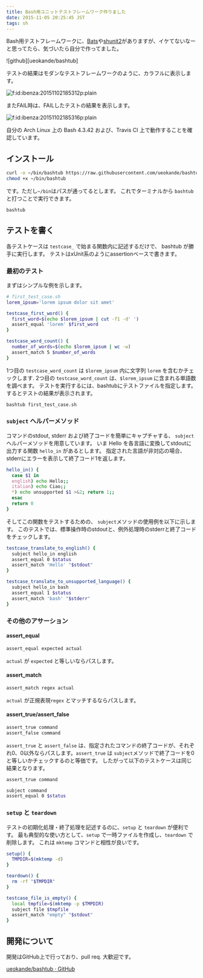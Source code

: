```yaml
---
title: Bash用ユニットテストフレームワーク作りました
date: 2015-11-05 20:25:45 JST
tags: sh
---
```


Bash用テストフレームワークに、[Bats](https://github.com/sstephenson/bats)や[shunit2](https://github.com/kward/shunit2)がありますが、イケてないなーと思ってたら、気づいたら自分で作ってました。

![github][ueokande/bashtub]

テストの結果はモダンなテストフレームワークのように、カラフルに表示します。

<span itemscope itemtype="http://schema.org/Photograph"><img src="/2015/11/05/20151102185312.png" alt="f:id:ibenza:20151102185312p:plain" title="f:id:ibenza:20151102185312p:plain" class="hatena-fotolife" itemprop="image"></span>

またFAIL時は、FAILしたテストの結果を表示します。

<span itemscope itemtype="http://schema.org/Photograph"><img src="/2015/11/05/20151102185316.png" alt="f:id:ibenza:20151102185316p:plain" title="f:id:ibenza:20151102185316p:plain" class="hatena-fotolife" itemprop="image"></span>

自分の Arch Linux 上の Bash 4\.3\.42 および、Travis CI 上で動作することを確認しています。

## インストール

```sh
curl -o ~/bin/bashtub https://raw.githubusercontent.com/ueokande/bashtub/v0.1/bin/bashtub
chmod +x ~/bin/bashtub
```

です。ただし`~/bin`はパスが通ってるとします。
これでターミナルから `bashtub` と打つことで実行できます。

```sh
bashtub
```

## テストを書く

各テストケースは `testcase_` で始まる関数内に記述するだけで、 bashtub が勝手に実行します。
テストはxUnit系のようにassertionベースで書きます。

### 最初のテスト

まずはシンプルな例を示します。

```sh
# first_test_case.sh
lorem_ipsum='lorem ipsum dolor sit amet'

testcase_first_word() {
  first_word=$(echo $lorem_ipsum | cut -f1 -d' ')
  assert_equal 'lorem' $first_word
}

testcase_word_count() {
  number_of_words=$(echo $lorem_ipsum | wc -w)
  assert_match 5 $number_of_words
}
```

1つ目の `testcase_word_count` は `$lorem_ipsum` 内に文字列 `lorem` を含むかチェックします\.
2つ目の `testcase_word_count` は、`$lorem_ipsum` に含まれる単語数を調べます。
テストを実行するには、bashtubにテストファイルを指定します。
するとテストの結果が表示されます。

```sh
bashtub first_test_case.sh
```

### `subject` ヘルパーメソッド

コマンドのstdout, stderr および終了コードを簡単にキャプチャする、 `subject` ヘルパーメソッドを用意しています。
いま Hello を各言語に変換してstdoutに出力する関数 `hello_in` があるとします。
指定された言語が非対応の場合、stderrにエラーを表示して終了コード1を返します。

```sh
hello_in() {
  case $1 in
  english) echo Hello;;
  italian) echo Ciao;;
  *) echo unsupported $1 >&2; return 1;;
  esac
  return 0
}
```

そしてこの関数をテストするための、 `subject`メソッドの使用例を以下に示します。
このテストでは、標準操作時のstdoutと、例外処理時のstderrと終了コードをチェックします。

```sh
testcase_translate_to_english() {
  subject hello_in english
  assert_equal 0 $status
  assert_match 'Hello' "$stdout"
}

testcase_translate_to_unsupported_language() {
  subject hello_in bash
  assert_equal 1 $status
  assert_match 'bash' "$stderr"
}
```

### その他のアサーション

#### assert\_equal

```sh
assert_equal expected actual
```

`actual` が `expected` と等しいならパスします。

#### assert\_match

```sh
assert_match regex actual
```

`actual` が正規表現`regex` とマッチするならパスします。

#### assert\_true/assert\_false

```sh
assert_true command
assert_false command
```

`assert_true` と `assert_false` は、指定されたコマンドの終了コードが、それぞれ0、0以外ならパスします。`assert_true` は `subject`メソッドで終了コードを0と等しいかチェックするのと等価です。
したがって以下のテストケースは同じ結果となります。

```sh
assert_true command
```

```sh
subject command
assert_equal 0 $status
```

### `setup` と `teardown`

テストの初期化処理・終了処理を記述するのに、`setup` と `teardown` が便利です。
最も典型的な使い方として、`setup` で一時ファイルを作成し、`teardown` で削除します。
これは `mktemp` コマンドと相性が良いです。

```sh
setup() {
  TMPDIR=$(mktemp -d)
}

teardown() {
  rm -rf "$TMPDIR"
}

testcase_file_is_empty() {
  local tmpfile=$(mktemp -p $TMPDIR)
  subject file $tmpfile
  assert_match "empty" "$stdout"
}
```

## 開発について

開発はGitHub上で行っており、pull req\. 大歓迎です。

[ueokande/bashtub · GitHub](https://github.com/ueokande/bashtub)

